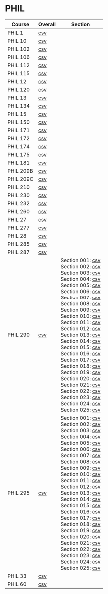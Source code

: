 # PHIL

| Course | Overall | Section |
| ------ | ------- | ------- |
| PHIL 1 | [csv](https://github.com/UCSD-Historical-Enrollment-Data/2024Spring/blob/main/overall/PHIL%201.csv) |  |
| PHIL 10 | [csv](https://github.com/UCSD-Historical-Enrollment-Data/2024Spring/blob/main/overall/PHIL%2010.csv) |  |
| PHIL 102 | [csv](https://github.com/UCSD-Historical-Enrollment-Data/2024Spring/blob/main/overall/PHIL%20102.csv) |  |
| PHIL 106 | [csv](https://github.com/UCSD-Historical-Enrollment-Data/2024Spring/blob/main/overall/PHIL%20106.csv) |  |
| PHIL 112 | [csv](https://github.com/UCSD-Historical-Enrollment-Data/2024Spring/blob/main/overall/PHIL%20112.csv) |  |
| PHIL 115 | [csv](https://github.com/UCSD-Historical-Enrollment-Data/2024Spring/blob/main/overall/PHIL%20115.csv) |  |
| PHIL 12 | [csv](https://github.com/UCSD-Historical-Enrollment-Data/2024Spring/blob/main/overall/PHIL%2012.csv) |  |
| PHIL 120 | [csv](https://github.com/UCSD-Historical-Enrollment-Data/2024Spring/blob/main/overall/PHIL%20120.csv) |  |
| PHIL 13 | [csv](https://github.com/UCSD-Historical-Enrollment-Data/2024Spring/blob/main/overall/PHIL%2013.csv) |  |
| PHIL 134 | [csv](https://github.com/UCSD-Historical-Enrollment-Data/2024Spring/blob/main/overall/PHIL%20134.csv) |  |
| PHIL 15 | [csv](https://github.com/UCSD-Historical-Enrollment-Data/2024Spring/blob/main/overall/PHIL%2015.csv) |  |
| PHIL 150 | [csv](https://github.com/UCSD-Historical-Enrollment-Data/2024Spring/blob/main/overall/PHIL%20150.csv) |  |
| PHIL 171 | [csv](https://github.com/UCSD-Historical-Enrollment-Data/2024Spring/blob/main/overall/PHIL%20171.csv) |  |
| PHIL 172 | [csv](https://github.com/UCSD-Historical-Enrollment-Data/2024Spring/blob/main/overall/PHIL%20172.csv) |  |
| PHIL 174 | [csv](https://github.com/UCSD-Historical-Enrollment-Data/2024Spring/blob/main/overall/PHIL%20174.csv) |  |
| PHIL 175 | [csv](https://github.com/UCSD-Historical-Enrollment-Data/2024Spring/blob/main/overall/PHIL%20175.csv) |  |
| PHIL 181 | [csv](https://github.com/UCSD-Historical-Enrollment-Data/2024Spring/blob/main/overall/PHIL%20181.csv) |  |
| PHIL 209B | [csv](https://github.com/UCSD-Historical-Enrollment-Data/2024Spring/blob/main/overall/PHIL%20209B.csv) |  |
| PHIL 209C | [csv](https://github.com/UCSD-Historical-Enrollment-Data/2024Spring/blob/main/overall/PHIL%20209C.csv) |  |
| PHIL 210 | [csv](https://github.com/UCSD-Historical-Enrollment-Data/2024Spring/blob/main/overall/PHIL%20210.csv) |  |
| PHIL 230 | [csv](https://github.com/UCSD-Historical-Enrollment-Data/2024Spring/blob/main/overall/PHIL%20230.csv) |  |
| PHIL 232 | [csv](https://github.com/UCSD-Historical-Enrollment-Data/2024Spring/blob/main/overall/PHIL%20232.csv) |  |
| PHIL 260 | [csv](https://github.com/UCSD-Historical-Enrollment-Data/2024Spring/blob/main/overall/PHIL%20260.csv) |  |
| PHIL 27 | [csv](https://github.com/UCSD-Historical-Enrollment-Data/2024Spring/blob/main/overall/PHIL%2027.csv) |  |
| PHIL 277 | [csv](https://github.com/UCSD-Historical-Enrollment-Data/2024Spring/blob/main/overall/PHIL%20277.csv) |  |
| PHIL 28 | [csv](https://github.com/UCSD-Historical-Enrollment-Data/2024Spring/blob/main/overall/PHIL%2028.csv) |  |
| PHIL 285 | [csv](https://github.com/UCSD-Historical-Enrollment-Data/2024Spring/blob/main/overall/PHIL%20285.csv) |  |
| PHIL 287 | [csv](https://github.com/UCSD-Historical-Enrollment-Data/2024Spring/blob/main/overall/PHIL%20287.csv) |  |
| PHIL 290 | [csv](https://github.com/UCSD-Historical-Enrollment-Data/2024Spring/blob/main/overall/PHIL%20290.csv) | Section 001: [csv](https://github.com/UCSD-Historical-Enrollment-Data/2024Spring/blob/main/section/PHIL%20290_001.csv)<br>Section 002: [csv](https://github.com/UCSD-Historical-Enrollment-Data/2024Spring/blob/main/section/PHIL%20290_002.csv)<br>Section 003: [csv](https://github.com/UCSD-Historical-Enrollment-Data/2024Spring/blob/main/section/PHIL%20290_003.csv)<br>Section 004: [csv](https://github.com/UCSD-Historical-Enrollment-Data/2024Spring/blob/main/section/PHIL%20290_004.csv)<br>Section 005: [csv](https://github.com/UCSD-Historical-Enrollment-Data/2024Spring/blob/main/section/PHIL%20290_005.csv)<br>Section 006: [csv](https://github.com/UCSD-Historical-Enrollment-Data/2024Spring/blob/main/section/PHIL%20290_006.csv)<br>Section 007: [csv](https://github.com/UCSD-Historical-Enrollment-Data/2024Spring/blob/main/section/PHIL%20290_007.csv)<br>Section 008: [csv](https://github.com/UCSD-Historical-Enrollment-Data/2024Spring/blob/main/section/PHIL%20290_008.csv)<br>Section 009: [csv](https://github.com/UCSD-Historical-Enrollment-Data/2024Spring/blob/main/section/PHIL%20290_009.csv)<br>Section 010: [csv](https://github.com/UCSD-Historical-Enrollment-Data/2024Spring/blob/main/section/PHIL%20290_010.csv)<br>Section 011: [csv](https://github.com/UCSD-Historical-Enrollment-Data/2024Spring/blob/main/section/PHIL%20290_011.csv)<br>Section 012: [csv](https://github.com/UCSD-Historical-Enrollment-Data/2024Spring/blob/main/section/PHIL%20290_012.csv)<br>Section 013: [csv](https://github.com/UCSD-Historical-Enrollment-Data/2024Spring/blob/main/section/PHIL%20290_013.csv)<br>Section 014: [csv](https://github.com/UCSD-Historical-Enrollment-Data/2024Spring/blob/main/section/PHIL%20290_014.csv)<br>Section 015: [csv](https://github.com/UCSD-Historical-Enrollment-Data/2024Spring/blob/main/section/PHIL%20290_015.csv)<br>Section 016: [csv](https://github.com/UCSD-Historical-Enrollment-Data/2024Spring/blob/main/section/PHIL%20290_016.csv)<br>Section 017: [csv](https://github.com/UCSD-Historical-Enrollment-Data/2024Spring/blob/main/section/PHIL%20290_017.csv)<br>Section 018: [csv](https://github.com/UCSD-Historical-Enrollment-Data/2024Spring/blob/main/section/PHIL%20290_018.csv)<br>Section 019: [csv](https://github.com/UCSD-Historical-Enrollment-Data/2024Spring/blob/main/section/PHIL%20290_019.csv)<br>Section 020: [csv](https://github.com/UCSD-Historical-Enrollment-Data/2024Spring/blob/main/section/PHIL%20290_020.csv)<br>Section 021: [csv](https://github.com/UCSD-Historical-Enrollment-Data/2024Spring/blob/main/section/PHIL%20290_021.csv)<br>Section 022: [csv](https://github.com/UCSD-Historical-Enrollment-Data/2024Spring/blob/main/section/PHIL%20290_022.csv)<br>Section 023: [csv](https://github.com/UCSD-Historical-Enrollment-Data/2024Spring/blob/main/section/PHIL%20290_023.csv)<br>Section 024: [csv](https://github.com/UCSD-Historical-Enrollment-Data/2024Spring/blob/main/section/PHIL%20290_024.csv)<br>Section 025: [csv](https://github.com/UCSD-Historical-Enrollment-Data/2024Spring/blob/main/section/PHIL%20290_025.csv) |
| PHIL 295 | [csv](https://github.com/UCSD-Historical-Enrollment-Data/2024Spring/blob/main/overall/PHIL%20295.csv) | Section 001: [csv](https://github.com/UCSD-Historical-Enrollment-Data/2024Spring/blob/main/section/PHIL%20295_001.csv)<br>Section 002: [csv](https://github.com/UCSD-Historical-Enrollment-Data/2024Spring/blob/main/section/PHIL%20295_002.csv)<br>Section 003: [csv](https://github.com/UCSD-Historical-Enrollment-Data/2024Spring/blob/main/section/PHIL%20295_003.csv)<br>Section 004: [csv](https://github.com/UCSD-Historical-Enrollment-Data/2024Spring/blob/main/section/PHIL%20295_004.csv)<br>Section 005: [csv](https://github.com/UCSD-Historical-Enrollment-Data/2024Spring/blob/main/section/PHIL%20295_005.csv)<br>Section 006: [csv](https://github.com/UCSD-Historical-Enrollment-Data/2024Spring/blob/main/section/PHIL%20295_006.csv)<br>Section 007: [csv](https://github.com/UCSD-Historical-Enrollment-Data/2024Spring/blob/main/section/PHIL%20295_007.csv)<br>Section 008: [csv](https://github.com/UCSD-Historical-Enrollment-Data/2024Spring/blob/main/section/PHIL%20295_008.csv)<br>Section 009: [csv](https://github.com/UCSD-Historical-Enrollment-Data/2024Spring/blob/main/section/PHIL%20295_009.csv)<br>Section 010: [csv](https://github.com/UCSD-Historical-Enrollment-Data/2024Spring/blob/main/section/PHIL%20295_010.csv)<br>Section 011: [csv](https://github.com/UCSD-Historical-Enrollment-Data/2024Spring/blob/main/section/PHIL%20295_011.csv)<br>Section 012: [csv](https://github.com/UCSD-Historical-Enrollment-Data/2024Spring/blob/main/section/PHIL%20295_012.csv)<br>Section 013: [csv](https://github.com/UCSD-Historical-Enrollment-Data/2024Spring/blob/main/section/PHIL%20295_013.csv)<br>Section 014: [csv](https://github.com/UCSD-Historical-Enrollment-Data/2024Spring/blob/main/section/PHIL%20295_014.csv)<br>Section 015: [csv](https://github.com/UCSD-Historical-Enrollment-Data/2024Spring/blob/main/section/PHIL%20295_015.csv)<br>Section 016: [csv](https://github.com/UCSD-Historical-Enrollment-Data/2024Spring/blob/main/section/PHIL%20295_016.csv)<br>Section 017: [csv](https://github.com/UCSD-Historical-Enrollment-Data/2024Spring/blob/main/section/PHIL%20295_017.csv)<br>Section 018: [csv](https://github.com/UCSD-Historical-Enrollment-Data/2024Spring/blob/main/section/PHIL%20295_018.csv)<br>Section 019: [csv](https://github.com/UCSD-Historical-Enrollment-Data/2024Spring/blob/main/section/PHIL%20295_019.csv)<br>Section 020: [csv](https://github.com/UCSD-Historical-Enrollment-Data/2024Spring/blob/main/section/PHIL%20295_020.csv)<br>Section 021: [csv](https://github.com/UCSD-Historical-Enrollment-Data/2024Spring/blob/main/section/PHIL%20295_021.csv)<br>Section 022: [csv](https://github.com/UCSD-Historical-Enrollment-Data/2024Spring/blob/main/section/PHIL%20295_022.csv)<br>Section 023: [csv](https://github.com/UCSD-Historical-Enrollment-Data/2024Spring/blob/main/section/PHIL%20295_023.csv)<br>Section 024: [csv](https://github.com/UCSD-Historical-Enrollment-Data/2024Spring/blob/main/section/PHIL%20295_024.csv)<br>Section 025: [csv](https://github.com/UCSD-Historical-Enrollment-Data/2024Spring/blob/main/section/PHIL%20295_025.csv) |
| PHIL 33 | [csv](https://github.com/UCSD-Historical-Enrollment-Data/2024Spring/blob/main/overall/PHIL%2033.csv) |  |
| PHIL 60 | [csv](https://github.com/UCSD-Historical-Enrollment-Data/2024Spring/blob/main/overall/PHIL%2060.csv) |  |
